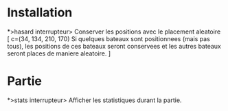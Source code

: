 # Installation

*>hasard
interrupteur> Conserver les positions avec le placement aleatoire
[ c=(34, 134, 210, 170)
Si quelques bateaux sont positionnees (mais pas tous), les positions de ces bateaux seront conservees et les autres bateaux seront places de maniere aleatoire.
]

# Partie

*>stats
interrupteur> Afficher les statistiques durant la partie.